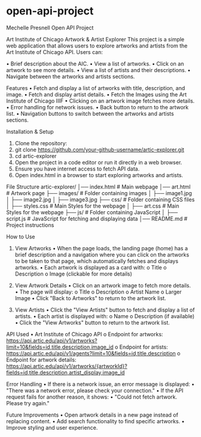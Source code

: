 # open-api-project
Mechelle Presnell
Open API Project

Art Institute of Chicago Artwork & Artist Explorer
This project is a simple web application that allows users to explore artworks and artists from the Art Institute of Chicago API. Users can:

•	Brief description about the AIC.
•	View a list of artworks.
•	Click on an artwork to see more details.
•	View a list of artists and their descriptions.
•	Navigate between the artworks and artists sections.

Features
•	Fetch and display a list of artworks with title, description, and image.
•	Fetch and display artist details.
•	Fetch the Images using the Art Institute of Chicago IIIF
•	Clicking on an artwork image fetches more details.
•	Error handling for network issues.
•	Back button to return to the artwork list.
•	Navigation buttons to switch between the artworks and artists sections.

Installation & Setup
1.	Clone the repository: 
2.	git clone https://github.com/your-github-username/artic-explorer.git
3.	cd artic-explorer
4.	Open the project in a code editor or run it directly in a web browser.
5.	Ensure you have internet access to fetch API data.
6.	Open index.html in a browser to start exploring artworks and artists.

File Structure
artic-explorer/
│── index.html        # Main webpage
│── art.html          # Artwork page
├── images/           # Folder containing images
│   ├── image1.jpg
│   ├── image2.jpg
│   ├── image3.jpg
├── css/              # Folder containing CSS files
│   ├── styles.css    # Main Styles for the webpage
│   ├── art.css	      # Main Styles for the webpage
├── js/               # Folder containing JavaScript 
│   ├── script.js     # JavaScript for fetching and displaying data
│── README.md         # Project instructions


How to Use
1. View Artworks
•	When the page loads, the landing page (home) has a brief description and a navigation where you can click on the artworks to be taken to that page, which automatically fetches and displays artworks.
•	Each artwork is displayed as a card with: 
o	Title
o	Description
o	Image (clickable for more details)

2. View Artwork Details
•	Click on an artwork image to fetch more details.
•	The page will display: 
o	Title
o	Description
o	Artist Name
o	Larger Image
•	Click "Back to Artworks" to return to the artwork list.

3. View Artists
•	Click the "View Artists" button to fetch and display a list of artists.
•	Each artist is displayed with: 
o	Name
o	Description (if available)
•	Click the "View Artworks" button to return to the artwork list.

API Used
•	Art Institute of Chicago API 
o	Endpoint for artworks:
https://api.artic.edu/api/v1/artworks?limit=10&fields=id,title,description,image_id
o	Endpoint for artists:
https://api.artic.edu/api/v1/agents?limit=10&fields=id,title,description
o	Endpoint for artwork details:
https://api.artic.edu/api/v1/artworks/{artworkId}?fields=id,title,description,artist_display,image_id

Error Handling
•	If there is a network issue, an error message is displayed: 
•	"There was a network error, please check your connection."
•	If the API request fails for another reason, it shows: 
•	"Could not fetch artwork. Please try again."

Future Improvements
•	Open artwork details in a new page instead of replacing content.
•	Add search functionality to find specific artworks.
•	Improve styling and user experience.
